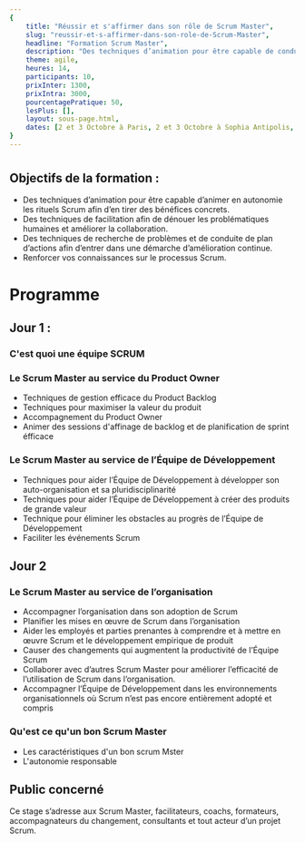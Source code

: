 ```yaml
---
{
	title: "Réussir et s'affirmer dans son rôle de Scrum Master", 
	slug: "reussir-et-s-affirmer-dans-son-role-de-Scrum-Master", 
	headline: "Formation Scrum Master",
	description: "Des techniques d’animation pour être capable de conduire en autonomie les rituels Scrum afin d’en tirer des bénéfices concrets. ", 
	theme: agile,
	heures: 14,
	participants: 10,
	prixInter: 1300,
	prixIntra: 3000,
	pourcentagePratique: 50,
	lesPlus: [],
	layout: sous-page.html, 
	dates: [2 et 3 Octobre à Paris, 2 et 3 Octobre à Sophia Antipolis, 2 et 3 Octobre à Lyon]
}
---
```


# 

## Objectifs de la formation : ##
* Des techniques d’animation pour être capable d’animer en autonomie les rituels Scrum afin d’en tirer des bénéfices concrets.
* Des techniques de facilitation afin de dénouer les problématiques humaines et améliorer la collaboration.
* Des techniques de recherche de problèmes et de conduite de plan d’actions afin d’entrer dans une démarche d’amélioration continue.
* Renforcer vos connaissances sur le processus Scrum.

# Programme #

## Jour 1 : ##

### C'est quoi une équipe SCRUM ###

### Le Scrum Master au service du Product Owner ###
* Techniques de gestion efficace du Product Backlog
* Techniques pour maximiser la valeur du produit
* Accompagnement du Product Owner
* Animer des sessions d'affinage de backlog et de planification de sprint éfficace 

### Le Scrum Master au service de l’Équipe de Développement ###

* Techniques pour aider l’Équipe de Développement à développer son auto-organisation et sa pluridisciplinarité
* Techniques pour aider l’Équipe de Développement à créer des produits de grande valeur
* Technique pour éliminer les obstacles au progrès de l’Équipe de Développement
* Faciliter les événements Scrum

## Jour 2 ##

### Le Scrum Master au service de l’organisation ###

* Accompagner l’organisation dans son adoption de Scrum
* Planifier les mises en œuvre de Scrum dans l’organisation
* Aider les employés et parties prenantes à comprendre et à mettre en œuvre Scrum et le développement empirique de produit
* Causer des changements qui augmentent la productivité de l’Équipe Scrum
* Collaborer avec d’autres Scrum Master pour améliorer l’efficacité de l’utilisation de Scrum dans l’organisation.
* Accompagner l’Équipe de Développement dans les environnements organisationnels où Scrum n’est pas encore entièrement adopté et compris

### Qu'est ce qu'un bon Scrum Master ###
* Les caractéristiques d'un bon scrum Mster
* L'autonomie responsable

## Public concerné ##
Ce stage s’adresse aux Scrum Master, facilitateurs, coachs, formateurs, accompagnateurs du changement, consultants et tout acteur d’un projet Scrum.

